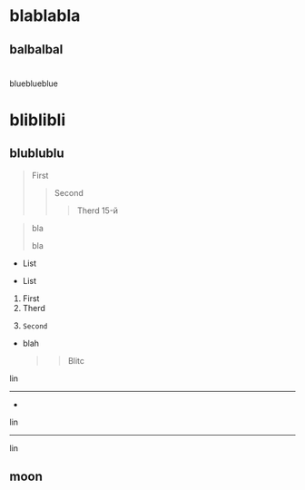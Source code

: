 # blablabla

## balbalbal ##

#
blueblueblue
#

bliblibli
=

blublublu
-


> First
>> Second
>>> Therd
>>> 15-й

>bla
>
>bla


+ List
* List

1. First
3.    Therd
2.     Second

* blah
  >> Blitc

lin

---
-
lin  
***
lin

moon
---
